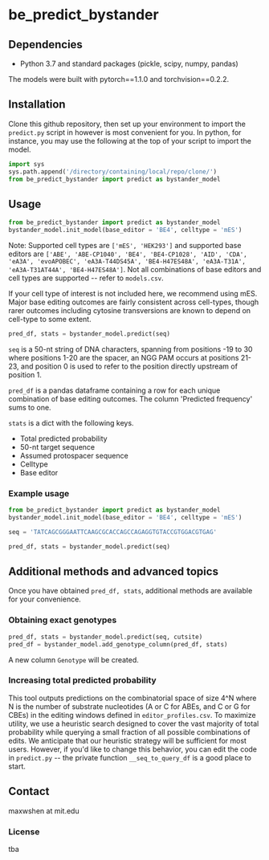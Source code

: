 # be_predict_bystander

## Dependencies
- Python 3.7 and standard packages (pickle, scipy, numpy, pandas)

The models were built with pytorch==1.1.0 and torchvision==0.2.2.

## Installation
Clone this github repository, then set up your environment to import the `predict.py` script in however is most convenient for you. In python, for instance, you may use the following at the top of your script to import the model.

```python
import sys
sys.path.append('/directory/containing/local/repo/clone/')
from be_predict_bystander import predict as bystander_model
```

## Usage
```python
from be_predict_bystander import predict as bystander_model
bystander_model.init_model(base_editor = 'BE4', celltype = 'mES')
```

Note: Supported cell types are `['mES', 'HEK293']` and supported base editors are `['ABE', 'ABE-CP1040', 'BE4', 'BE4-CP1028', 'AID', 'CDA', 'eA3A', 'evoAPOBEC', 'eA3A-T44DS45A', 'BE4-H47ES48A', 'eA3A-T31A', 'eA3A-T31AT44A', 'BE4-H47ES48A']`. Not all combinations of base editors and cell types are supported -- refer to `models.csv`.

If your cell type of interest is not included here, we recommend using mES. Major base editing outcomes are fairly consistent across cell-types, though rarer outcomes including cytosine transversions are known to depend on cell-type to some extent.

```python
pred_df, stats = bystander_model.predict(seq)
```

`seq` is a 50-nt string of DNA characters, spanning from positions -19 to 30 where positions 1-20 are the spacer, an NGG PAM occurs at positions 21-23, and position 0 is used to refer to the position directly upstream of position 1. 

`pred_df` is a pandas dataframe containing a row for each unique combination of base editing outcomes. The column 'Predicted frequency' sums to one.

`stats` is a dict with the following keys.
- Total predicted probability
- 50-nt target sequence
- Assumed protospacer sequence
- Celltype
- Base editor

### Example usage
```python
from be_predict_bystander import predict as bystander_model
bystander_model.init_model(base_editor = 'BE4', celltype = 'mES')

seq = 'TATCAGCGGGAATTCAAGCGCACCAGCCAGAGGTGTACCGTGGACGTGAG'

pred_df, stats = bystander_model.predict(seq)
```

## Additional methods and advanced topics
Once you have obtained `pred_df, stats`, additional methods are available for your convenience.

### Obtaining exact genotypes
```python
pred_df, stats = bystander_model.predict(seq, cutsite)
pred_df = bystander_model.add_genotype_column(pred_df, stats)
```

A new column `Genotype` will be created.

### Increasing total predicted probability
This tool outputs predictions on the combinatorial space of size 4^N where N is the number of substrate nucleotides (A or C for ABEs, and C or G for CBEs) in the editing windows defined in `editor_profiles.csv`. To maximize utility, we use a heuristic search designed to cover the vast majority of total probability while querying a small fraction of all possible combinations of edits. We anticipate that our heuristic strategy will be sufficient for most users. However, if you'd like to change this behavior, you can edit the code in `predict.py` -- the private function `__seq_to_query_df` is a good place to start.

## Contact
maxwshen at mit.edu

### License
tba
